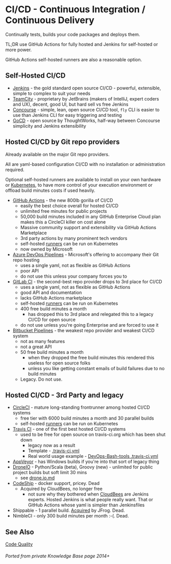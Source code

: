 # CI/CD - Continuous Integration / Continuous Delivery

Continually tests, builds your code packages and deploys them.

TL;DR use GitHub Actions for fully hosted and Jenkins for self-hosted or more power.

GitHub Actions self-hosted runners are also a reasonable option.

## Self-Hosted CI/CD

- [Jenkins](https://www.jenkins.io/) - the gold standard open source CI/CD - powerful, extensible, simple to complex to suit your needs
- [TeamCity](https://www.jetbrains.com/teamcity/) - proprietary by JetBrains (makers of IntelliJ, expert coders and UX), decent, good UI, but hard sell vs free Jenkins
- [Concourse](https://concourse-ci.org/) - simple, lean, open source CI/CD tool, `fly` CLI is easier to use than Jenkins CLI for easy triggering and testing
- [GoCD](https://www.gocd.org/index.html) - open source by ThoughtWorks, half-way between Concourse simplicity and Jenkins extensibility

## Hosted CI/CD by Git repo providers

Already available on the major Git repo providers.

All are yaml-based configuration CI/CD with no installation or administration required.

Optional self-hosted runners are available to install on your own hardware or [Kubernetes](kubernetes.md),
to have more control of your execution environment or offload build minutes costs if used heavily.

- [GitHub Actions](https://github.com/features/actions) - the new 800lb gorilla of CI/CD
  - easily the best choice overall for hosted CI/CD
  - unlimited free minutes for public projects
  - 50,000 build minutes included in any GitHub Enterprise Cloud plan makes this a CircleCI killer on cost alone
  - Massive community support and extensibility via GitHub Actions Marketplace
  - 3rd party actions by many prominent tech vendors
  - self-hosted [runners](https://github.com/HariSekhon/Kubernetes-configs/tree/master/github-actions) can be run on Kubernetes
  - now owned by Microsoft
- [Azure DevOps Pipelines](https://azure.microsoft.com/en-gb/products/devops/pipelines) - Microsoft's offering to accompany their Git repo hosting
  - uses a single yaml, not as flexible as GitHub Actions
  - poor API
  - do not use this unless your company forces you to
- [GitLab CI](https://docs.gitlab.com/ee/ci/) - the second-best repo provider drops to 3rd place for CI/CD
  - uses a single yaml, not as flexible as GitHub Actions
  - good API and documentation
  - lacks GitHub Actions marketplace
  - self-hosted [runners](https://docs.gitlab.com/runner/) can be run on Kubernetes
  - 400 free build minutes a month
    - has dropped this to 3rd place and relegated this to a legacy CI/CD for open source
  - do not use unless you're going Enterprise and are forced to use it
- [Bitbucket Pipelines](https://bitbucket.org/product/features/pipelines) -
the weakest repo provider and weakest CI/CD system
  - not as many features
  - not a great API
  - 50 free build minutes a month
    - when they dropped the free build minutes this rendered this useless for open source folks
    - unless you like getting constant emails of build failures due to no build minutes
  - Legacy. Do not use.

## Hosted CI/CD - 3rd Party and legacy

- [CircleCI](https://circleci.com/) - mature long-standing frontrunner among hosted CI/CD systems
  - free tier with 6000 build minutes a month and 30 parallel builds
  - self-hosted [runners](https://github.com/HariSekhon/Kubernetes-configs/tree/master/circleci) can be run on Kubernetes
- [Travis CI](https://www.travis-ci.com/) - one of the first best hosted CI/CD systems
  - used to be free for open source on travis-ci.org which has been shut down
    - legacy now as a result
    - Template - [.travis-ci.yml](https://github.com/HariSekhon/Templates/blob/master/.travis.yml)
    - Real world usage example -
[DevOps-Bash-tools .travis-ci.yml](https://github.com/HariSekhon/DevOps-Bash-tools/blob/master/travis/.travis.yml)
- [AppVeyor](https://www.appveyor.com/) - has Windows builds if you're into that sort of legacy thing
- [DroneIO](https://www.drone.io/) - Python/Scala (beta), Groovy (new) - unlimited for public project builds but soft limit 30 mins
  - see [drone.io.md](drone.io.md)
- [CodeShip](https://www.cloudbees.com/products/codeship) - docker support, pricey. Dead
  - Acquired by CloudBees, no longer free
    - not sure why they bothered when [CloudBees](jenkins.md#cloudbees) are Jenkins experts. Hosted Jenkins is what people really want. That or GitHub Actions whose yaml is simpler than Jenkinsfiles
- Shippable - 1 parallel build. [Acquired](https://jfrog.com/blog/weve-acquired-shippable-to-complete-devops-pipeline-automation-from-code-to-production/) by JFrog. Dead.
- NimbleCI - only 300 build minutes per month :-(. Dead.

## See Also

[Code Quality](code-quality.md)

###### Ported from private Knowledge Base page 2014+
